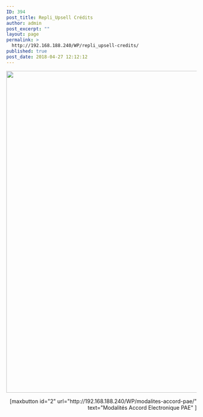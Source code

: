 ```yaml
---
ID: 394
post_title: Repli_Upsell Crédits
author: admin
post_excerpt: ""
layout: page
permalink: >
  http://192.168.188.240/WP/repli_upsell-credits/
published: true
post_date: 2018-04-27 12:12:12
---
```

<a href="http://192.168.188.240/WP/wp-content/uploads/2018/04/Repli_Upsell_credit.gif"><img class="aligncenter size-full wp-image-415" src="http://192.168.188.240/WP/wp-content/uploads/2018/04/Repli_Upsell_credit.gif" alt="" width="1601" height="852" /></a>
<p style="text-align: right;">[maxbutton id="2" url="http://192.168.188.240/WP/modalites-accord-pae/" text="Modalités Accord Electronique PAE" ]</p>